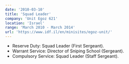 ```yaml
---
date: '2010-03-10'
title: 'Squad Leader'
company: 'Unit Egoz 621'
location: 'Israel'
range: 'March 2010 - March 2014'
url: 'https://www.idf.il/en/minisites/egoz-unit/'
---
```


- Reserve Duty: Squad Leader (First Sergeant).
- Warrant Service: Director of Sniping School (Sergeant).
- Compulsory Service: Squad Leader (Staff Sergeant).
